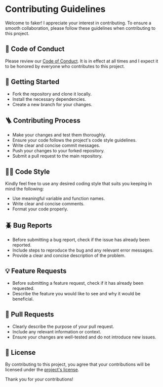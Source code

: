# Contributing Guidelines
Welcome to faker! I appreciate your interest in contributing. To ensure a smooth collaboration, please follow these guidelines when contributing to this project.

## 📖 Code of Conduct
Please review our [Code of Conduct](CODE_OF_CONDUCT.md). It is in effect at all times and I expect it to be honored by everyone who contributes to this project.


## 📝 Getting Started
- Fork the repository and clone it locally.
- Install the necessary dependencies.
- Create a new branch for your changes.

## 🪜 Contributing Process
- Make your changes and test them thoroughly.
- Ensure your code follows the project's code style guidelines.
- Write clear and concise commit messages.
- Push your changes to your forked repository.
- Submit a pull request to the main repository.

## 🧑‍💻 Code Style
Kindly feel free to use any desired coding style that suits you keeping in mind the following:
- Use meaningful variable and function names.
- Write clear and concise comments.
- Format your code properly.

## 🪲 Bug Reports
- Before submitting a bug report, check if the issue has already been reported.
- Include steps to reproduce the bug and any relevant error messages.
- Provide a clear and concise description of the problem.

## 💡 Feature Requests
- Before submitting a feature request, check if it has already been requested.
- Describe the feature you would like to see and why it would be beneficial.

## 🔁 Pull Requests
- Clearly describe the purpose of your pull request.
- Include any relevant information or context.
- Ensure your changes are well-tested and do not introduce new issues.

## 📜 License
By contributing to this project, you agree that your contributions will be licensed under the [project's license](LICENSE).

Thank you for your contributions!